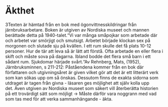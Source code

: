 # Äkthet

3Texten är hämtad från en bok med ögonvittnesskildringar från järnbruksarbetare. Boken är utgiven av Nordiska museet och mannen berättade detta på 1940-talet.“Vi var många småpojkar som arbetade där och arbetet var smörjigt och smutsigt. Arbetet började klockan sex på morgonen och slutade sju på kvällen. I ett rum skulle det få plats 10-12 personer. Hur de tär att leva så är lätt att förstå. Ofta arbetade en eller flera i skift och måste sova på dagarna. Ibland bodde det flera små barn i ett sådant rum. Sjukdomar härjade svårt.“Av Rehnberg, Mats, (1952), Järnbruksminnen, s 211-212: Påståendena kommer från en bok där författaren och utgivningsåret är given vilket gör att det är ett litterärt verk som kan sökas upp om så önskas. Dessutom finns de exakta sidorna som utdraget är tagen från givna - läsaren ges möjlighet att själv kolla upp det. Även utgiven av Nordiska museet som säkert vill återberätta historien på ett trovärdigt sätt som möjligt → Måste därför vara noggrann med vad som tas med för att verka sammanhängande - äkta.